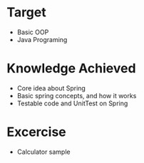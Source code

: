 # Target 
+ Basic OOP
+ Java Programing

# Knowledge Achieved
+ Core idea about Spring
+ Basic spring concepts, and how it works
+ Testable code and UnitTest on Spring

# Excercise
+ Calculator sample

